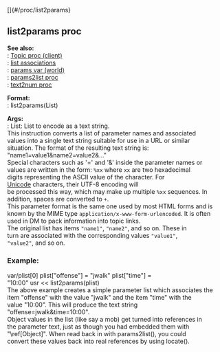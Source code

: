 []{#/proc/list2params}    
## list2params proc    
**See also:**    
:   [Topic proc (client)](ref/client/proc/Topic)    
:   [list associations](ref/list/associations)    
:   [params var (world)](ref/world/var/params)    
:   [params2list proc](ref/proc/params2list)    
:   [text2num proc](ref/proc/text2num)    
<!-- -->    
**Format:**    
:   list2params(List)    
<!-- -->    
**Args:**    
:   List: List to encode as a text string.    
This instruction converts a list of parameter names and associated    
values into a single text string suitable for use in a URL or similar    
situation. The format of the resulting text string is:    
\"name1=value1&name2=value2&\...\"    
Special characters such as \'=\' and \'&\' inside the parameter names or    
values are written in the form: `%xx` where `xx` are two hexadecimal    
digits representing the ASCII value of the character. For    
[Unicode](ref/%7Bnotes%7D/Unicode) characters, their UTF-8 encoding will    
be processed this way, which may make up multiple `%xx` sequences. In    
addition, spaces are converted to `+`.    
This parameter format is the same one used by most HTML forms and is    
known by the MIME type `application/x-www-form-urlencoded`. It is often    
used in DM to pack information into topic links.    
The original list has items `"name1"`, `"name2"`, and so on. These in    
turn are associated with the corresponding values `"value1"`,    
`"value2"`, and so on.    
### Example:    
var/plist\[0\] plist\[\"offense\"\] = \"jwalk\" plist\[\"time\"\] =    
\"10:00\" usr \<\< list2params(plist)    
The above example creates a simple parameter list which associates the    
item \"offense\" with the value \"jwalk\" and the item \"time\" with the    
value \"10:00\". This will produce the text string    
\"offense=jwalk&time=10:00\".    
Object values in the list (like say a mob) get turned into references in    
the parameter text, just as though you had embedded them with    
\"\\ref\[Object\]\". When read back in with params2list(), you could    
convert these values back into real references by using locate().  